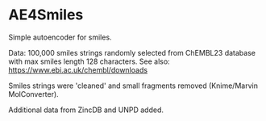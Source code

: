 # AE4Smiles
Simple autoencoder for smiles.

Data: 100,000 smiles strings randomly selected from ChEMBL23 database with max smiles length 128 characters.
See also: https://www.ebi.ac.uk/chembl/downloads

Smiles strings were 'cleaned' and small fragments removed (Knime/Marvin MolConverter).

Additional data from ZincDB and UNPD added.
